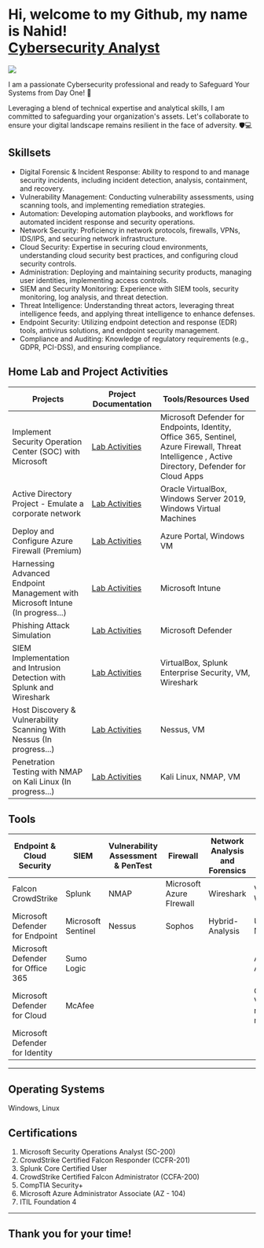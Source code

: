 <h1>Hi, welcome to my Github, my name is Nahid! <br/><a href="https://github.com/nahid7474">Cybersecurity Analyst</a></h1>

<a href="https://www.linkedin.com/in/nahidanalyst/"><img src="https://img.shields.io/badge/-LinkedIn-0072b1?&style=for-the-badge&logo=linkedin&logoColor=white" /></a>

I am a passionate Cybersecurity professional and ready to Safeguard Your Systems from Day One! 💼 
 
Leveraging a blend of technical expertise and analytical skills, I am committed to safeguarding your organization's assets. 
Let's collaborate to ensure your digital landscape remains resilient in the face of adversity. 🛡️💻 


## Skillsets


- Digital Forensic & Incident Response: Ability to respond to and manage security incidents, including incident detection, analysis, containment, and recovery.
- Vulnerability Management: Conducting vulnerability assessments, using scanning tools, and implementing remediation strategies.
- Automation: Developing automation playbooks, and workflows for automated incident response and security operations.
- Network Security: Proficiency in network protocols, firewalls, VPNs, IDS/IPS, and securing network infrastructure.
- Cloud Security: Expertise in securing cloud environments, understanding cloud security best practices, and configuring cloud security controls.
- Administration: Deploying and maintaining security products, managing user identities, implementing access controls.
- SIEM and Security Monitoring: Experience with SIEM tools, security monitoring, log analysis, and threat detection.
- Threat Intelligence: Understanding threat actors, leveraging threat intelligence feeds, and applying threat intelligence to enhance defenses.
- Endpoint Security: Utilizing endpoint detection and response (EDR) tools, antivirus solutions, and endpoint security management.
- Compliance and Auditing: Knowledge of regulatory requirements (e.g., GDPR, PCI-DSS), and ensuring compliance.

## Home Lab and Project Activities


| Projects                                      | Project Documentation         | Tools/Resources Used
|-----------------------------------------------|----------------------------|-------------------------------------------------------------
| Implement Security Operation Center (SOC) with Microsoft  |<a href="https://github.com/nahid7474/SOC">Lab Activities</a>| Microsoft Defender for Endpoints, Identity, Office 365, Sentinel, Azure Firewall, Threat Intelligence , Active Directory, Defender for Cloud Apps
| Active Directory Project - Emulate a corporate network  | <a href="https://github.com/nahid7474/AD">Lab Activities</a>| Oracle VirtualBox, Windows Server 2019, Windows Virtual Machines 
| Deploy and Configure Azure Firewall (Premium) | <a href="https://github.com/nahid7474/Firewall">Lab Activities</a>| Azure Portal, Windows VM
| Harnessing Advanced Endpoint Management with Microsoft Intune (In progress...)| <a href="https://github.com/nahid7474/Intune">Lab Activities</a>| Microsoft Intune
| Phishing Attack Simulation   | <a href="https://github.com/nahid7474/Phish">Lab Activities</a>| Microsoft Defender
| SIEM Implementation and Intrusion Detection with Splunk and Wireshark  | <a href="https://github.com/nahid7474/Project1">Lab Activities</a>| VirtualBox, Splunk Enterprise Security, VM, Wireshark
| Host Discovery & Vulnerability Scanning With Nessus (In progress...) | <a href="https://github.com/nahid7474/Nessus">Lab Activities</a>| Nessus, VM 
| Penetration Testing with NMAP on Kali Linux (In progress...)  | <a href="https://github.com/nahid7474/PenTest/tree/main">Lab Activities</a>| Kali Linux, NMAP, VM 


## Tools 
| Endpoint & Cloud Security           | SIEM                       | Vulnerability Assessment &  PenTest|  Firewall            | Network Analysis and Forensics | OSINT Platforms|
|-------------------------------------|----------------------------|------------------------------------|----------------------|--------------------------------|--------------------------
| Falcon CrowdStrike                  | Splunk                     | NMAP                               |Microsoft Azure FIrewall | Wireshark                   | VirusTotal, WhereGoes|
| Microsoft Defender for Endpoint     | Microsoft Sentinel         | Nessus                             |Sophos                   | Hybrid-Analysis             | URLScan.io, MX Toolbox|
| Microsoft Defender for Office 365   | Sumo Logic                 |                                    |                         |                             |AbuseIPDB, AnyRun|
| Microsoft Defender for Cloud        | McAfee                     |                                    |                         |                             |OpenCTI, Valimail & many more...|
| Microsoft Defender for Identity     |                            |                                    |                         |                             ||
--------------------------------------------------------------------------------------------------------------------------------------------------------------------------------------
## Operating Systems

Windows, Linux 

## Certifications

1.	Microsoft Security Operations Analyst (SC-200) 
2.	CrowdStrike Certified Falcon Responder (CCFR-201) 
3.	Splunk Core Certified User 
4.	CrowdStrike Certified Falcon Administrator (CCFA-200) 
5.	CompTIA Security+  
6.	Microsoft Azure Administrator Associate (AZ - 104) 
7.	ITIL Foundation 4
----------------------------------------------------------------------------------------------------------------------
Thank you for your time! 
---------------------------------------------------------------------------------------------------------------------
